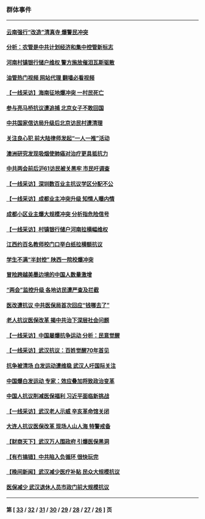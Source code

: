 ### 群体事件
---
#### [云南强行“改造”清真寺 爆警民冲突](../../pages/ncid279/n14005561.md?06020845) 
#### [分析：农管是中共计划经济和集中控管新标志](../../pages/ncid279/n14000665.md?06020845) 
#### [河南村镇银行储户维权 警方施放催泪瓦斯驱散](../../pages/ncid279/n13998750.md?06020845) 
#### [油管热门视频 网站代理 翻墙必看视频](http://138.2.39.72:81/youtube.html?epic-marker?06020845)
#### [【一线采访】海南征地爆冲突 一村民死亡](../../pages/ncid279/n13989137.md?06020845) 
#### [参与亮马桥抗议遭追捕 北京女子不敢回国](../../pages/ncid279/n13985420.md?06020845) 
#### [中共国家信访局升级后北京访民村遭清理](../../pages/ncid279/n13984826.md?06020845) 
#### [关注良心犯 前大陆律师发起“一人一推”活动](../../pages/ncid279/n13980524.md?06020845) 
#### [澳洲研究发现吸烟使肺癌对治疗更具抵抗力](../../pages/ncid279/n13977762.md?06020845) 
#### [中共两会前后沪61访民被关黑牢 市民吁调查](../../pages/ncid279/n13976054.md?06020845) 
#### [【一线采访】深圳数百业主抗议学区分配不公](../../pages/ncid279/n13976680.md?06020845) 
#### [【一线采访】成都业主冲突升级 知情人曝内情](../../pages/ncid279/n13965289.md?06020845) 
#### [成都小区业主爆大规模冲突 分析指危险信号](../../pages/ncid279/n13964520.md?06020845) 
#### [【一线采访】村镇银行储户河南拉横幅维权](../../pages/ncid279/n13964555.md?06020845) 
#### [江西约百名教师校门口举白纸拉横额抗议](../../pages/ncid279/n13958579.md?06020845) 
#### [学生不满“半封控” 陕西一院校爆冲突](../../pages/ncid279/n13946647.md?06020845) 
#### [冒险跨越美墨边境的中国人数量激增](../../pages/ncid279/n13946742.md?06020845) 
#### [“两会”监控升级 各地访民遭严查及拦截](../../pages/ncid279/n13942702.md?06020845) 
#### [医改遭抗议 中共医保局首次回应“钱哪去了”](../../pages/ncid279/n13938290.md?06020845) 
#### [老人抗议医保改革 揭中共治下深层社会问题](../../pages/ncid279/n13934963.md?06020845) 
#### [【一线采访】中国屡爆抗争运动 分析：民意觉醒](../../pages/ncid279/n13934024.md?06020845) 
#### [【一线采访】武汉抗议：百姓觉醒70年首见](../../pages/ncid279/n13931265.md?06020845) 
#### [抗争被清场 白发运动遭维稳 武汉人吁国际关注](../../pages/ncid279/n13931147.md?06020845) 
#### [中国爆白发运动 专家：效应叠加将致政治变革](../../pages/ncid279/n13931004.md?06020845) 
#### [中国人抗议削减医保福利 习近平面临新挑战](../../pages/ncid279/n13930530.md?06020845) 
#### [【一线采访】武汉老人示威 辛亥革命馆关闭](../../pages/ncid279/n13930368.md?06020845) 
#### [大连人抗议医保改革 现场人山人海 特警戒备](../../pages/ncid279/n13930248.md?06020845) 
#### [【财商天下】武汉万人围政府 引爆医保黑洞](../../pages/ncid279/n13927281.md?06020845) 
#### [【有冇搞错】中共陷入负循环 很快玩完](../../pages/ncid279/n13926140.md?06020845) 
#### [【晚间新闻】武汉减少医疗补贴 民众大规模抗议](../../pages/ncid279/n13925524.md?06020845) 
#### [医保减少 武汉退休人员市政门前大规模抗议](../../pages/ncid279/n13925389.md?06020845) 

---
#### 第 [ [33](./33.md?06020845) / [32](./32.md?06020845) / [31](./31.md?06020845) / [30](./30.md?06020845) / [29](./29.md?06020845) / [28](./28.md?06020845) / [27](./27.md?06020845) / [26](./26.md?06020845) ] 页
